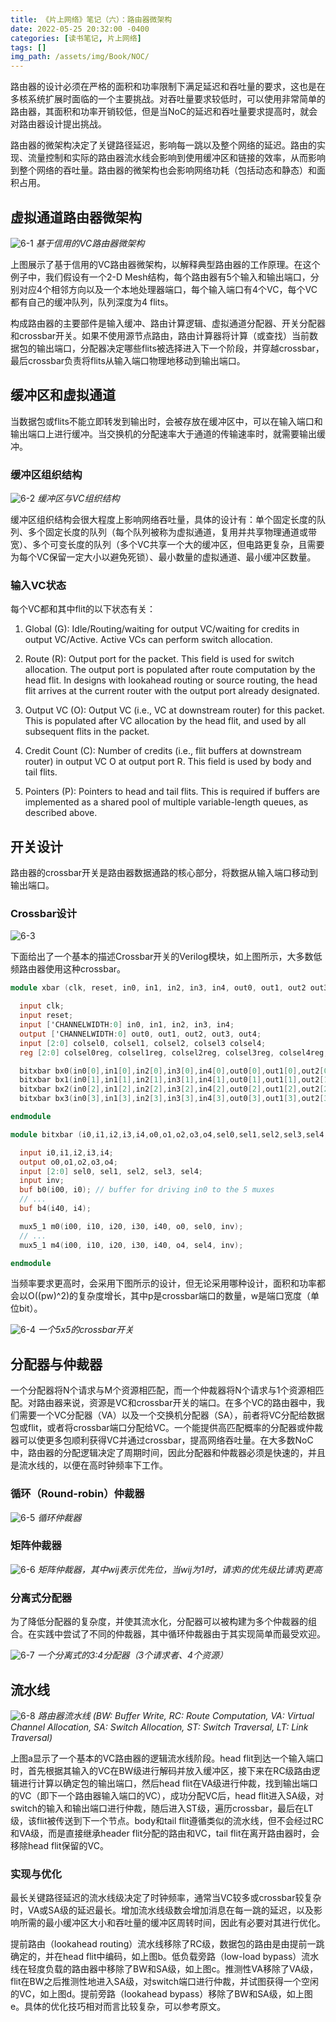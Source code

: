 ```yaml
---
title: 《片上网络》笔记（六）：路由器微架构
date: 2022-05-25 20:32:00 -0400
categories: [读书笔记, 片上网络]
tags: []
img_path: /assets/img/Book/NOC/
---
```


路由器的设计必须在严格的面积和功率限制下满足延迟和吞吐量的要求，这也是在多核系统扩展时面临的一个主要挑战。对吞吐量要求较低时，可以使用非常简单的路由器，其面积和功率开销较低，但是当NoC的延迟和吞吐量要求提高时，就会对路由器设计提出挑战。

路由器的微架构决定了关键路径延迟，影响每一跳以及整个网络的延迟。路由的实现、流量控制和实际的路由器流水线会影响到使用缓冲区和链接的效率，从而影响到整个网络的吞吐量。路由器的微架构也会影响网络功耗（包括动态和静态）和面积占用。

## 虚拟通道路由器微架构

![6-1](6-1.png)
_基于信用的VC路由器微架构_

上图展示了基于信用的VC路由器微架构，以解释典型路由器的工作原理。在这个例子中，我们假设有一个2-D Mesh结构，每个路由器有5个输入和输出端口，分别对应4个相邻方向以及一个本地处理器端口，每个输入端口有4个VC，每个VC都有自己的缓冲队列，队列深度为4 flits。

构成路由器的主要部件是输入缓冲、路由计算逻辑、虚拟通道分配器、开关分配器和crossbar开关。如果不使用源节点路由，路由计算器将计算（或查找）当前数据包的输出端口，分配器决定哪些flits被选择进入下一个阶段，并穿越crossbar，最后crossbar负责将flits从输入端口物理地移动到输出端口。

## 缓冲区和虚拟通道

当数据包或flits不能立即转发到输出时，会被存放在缓冲区中，可以在输入端口和输出端口上进行缓冲。当交换机的分配速率大于通道的传输速率时，就需要输出缓冲。

### 缓冲区组织结构

![6-2](6-2.png)
_缓冲区与VC组织结构_

缓冲区组织结构会很大程度上影响网络吞吐量，具体的设计有：单个固定长度的队列、多个固定长度的队列（每个队列被称为虚拟通道，复用并共享物理通道或带宽）、多个可变长度的队列（多个VC共享一个大的缓冲区，但电路更复杂，且需要为每个VC保留一定大小以避免死锁）、最小数量的虚拟通道、最小缓冲区数量。

### 输入VC状态

每个VC都和其中flit的以下状态有关：

1. Global (G): Idle/Routing/waiting for output VC/waiting for credits in output VC/Active. Active VCs can perform switch allocation.

1. Route (R): Output port for the packet. This field is used for switch allocation. The output port is populated after route computation by the head flit. In designs with lookahead routing or source routing, the head flit arrives at the current router with the output port already designated.

1. Output VC (O): Output VC (i.e., VC at downstream router) for this packet. This is populated after VC allocation by the head flit, and used by all subsequent flits in the packet.

1. Credit Count (C): Number of credits (i.e., flit buffers at downstream router) in output VC O at output port R. This field is used by body and tail flits.

1. Pointers (P): Pointers to head and tail flits. This is required if buffers are implemented as a shared pool of multiple variable-length queues, as described above.

## 开关设计

路由器的crossbar开关是路由器数据通路的核心部分，将数据从输入端口移动到输出端口。

### Crossbar设计

![6-3](6-3.png)

下面给出了一个基本的描述Crossbar开关的Verilog模块，如上图所示，大多数低频路由器使用这种crossbar。

```verilog
module xbar (clk, reset, in0, in1, in2, in3, in4, out0, out1, out2 out3, out4, colsel0, colsel1,colsel2, colsel3, colsel4);

  input clk;
  input reset;
  input ['CHANNELWIDTH:0] in0, in1, in2, in3, in4;
  output ['CHANNELWIDTH:0] out0, out1, out2, out3, out4;
  input [2:0] colsel0, colsel1, colsel2, colsel3 colsel4;
  reg [2:0] colsel0reg, colsel1reg, colsel2reg, colsel3reg, colsel4reg;

  bitxbar bx0(in0[0],in1[0],in2[0],in3[0],in4[0],out0[0],out1[0],out2[0] out3[0],out4[0],colsel0reg,colsel1reg,colsel2reg,colsel3reg,colsel4reg,1'bx);
  bitxbar bx1(in0[1],in1[1],in2[1],in3[1],in4[1],out0[1],out1[1],out2[1],out3[1],out4[1],colsel0reg,colsel1reg,colsel2reg,colsel3reg,colsel4reg,1'bx);
  bitxbar bx2(in0[2],in1[2],in2[2],in3[2],in4[2],out0[2],out1[2],out2[2],out3[2],out4[2],colsel0reg,colsel1reg,colsel2reg,colsel3reg,colsel4reg,1'bx);
  bitxbar bx3(in0[3],in1[3],in2[3],in3[3],in4[3],out0[3],out1[3],out2[3],out3[3],out4[3],colsel0reg,colsel1reg,colsel2reg,colsel3reg,colsel4reg,1'bx);

endmodule
```

```verilog
module bitxbar (i0,i1,i2,i3,i4,o0,o1,o2,o3,o4,sel0,sel1,sel2,sel3,sel4,inv);

  input i0,i1,i2,i3,i4;
  output o0,o1,o2,o3,o4;
  input [2:0] sel0, sel1, sel2, sel3, sel4;
  input inv;
  buf b0(i00, i0); // buffer for driving in0 to the 5 muxes
  // ...
  buf b4(i40, i4);

  mux5_1 m0(i00, i10, i20, i30, i40, o0, sel0, inv);
  // ...
  mux5_1 m4(i00, i10, i20, i30, i40, o4, sel4, inv);

endmodule
```

当频率要求更高时，会采用下图所示的设计，但无论采用哪种设计，面积和功率都会以O((pw)^2)的复杂度增长，其中p是crossbar端口的数量，w是端口宽度（单位bit）。

![6-4](6-4.png)
_一个5x5的crossbar开关_

## 分配器与仲裁器

一个分配器将N个请求与M个资源相匹配，而一个仲裁器将N个请求与1个资源相匹配。对路由器来说，资源是VC和crossbar开关的端口。在多个VC的路由器中，我们需要一个VC分配器（VA）以及一个交换机分配器（SA），前者将VC分配给数据包或flit，或者将crossbar端口分配给VC。一个能提供高匹配概率的分配器或仲裁器可以使更多包顺利获得VC并通过crossbar，提高网络吞吐量。在大多数NoC中，路由器的分配逻辑决定了周期时间，因此分配器和仲裁器必须是快速的，并且是流水线的，以便在高时钟频率下工作。

### 循环（Round-robin）仲裁器

![6-5](6-5.png)
_循环仲裁器_

### 矩阵仲裁器

![6-6](6-6.png)
_矩阵仲裁器，其中wij表示优先位，当wij为1时，请求i的优先级比请求j更高_

### 分离式分配器

为了降低分配器的复杂度，并使其流水化，分配器可以被构建为多个仲裁器的组合。在实践中尝试了不同的仲裁器，其中循环仲裁器由于其实现简单而最受欢迎。

![6-7](6-7.png)
_一个分离式的3:4分配器（3个请求者、4个资源）_

## 流水线

![6-8](6-8.png)
_路由器流水线 (BW: Buffer Write, RC: Route Computation, VA: Virtual Channel Allocation, SA: Switch Allocation, ST: Switch Traversal, LT: Link Traversal)_

上图a显示了一个基本的VC路由器的逻辑流水线阶段。head flit到达一个输入端口时，首先根据其输入的VC在BW级进行解码并放入缓冲区，接下来在RC级路由逻辑进行计算以确定包的输出端口，然后head flit在VA级进行仲裁，找到输出端口的VC（即下一个路由器输入端口的VC），成功分配VC后，head flit进入SA级，对switch的输入和输出端口进行仲裁，随后进入ST级，遍历crossbar，最后在LT级，该flit被传送到下一个节点。body和tail flit遵循类似的流水线，但不会经过RC和VA级，而是直接继承header flit分配的路由和VC，tail flit在离开路由器时，会移除head flit保留的VC。

### 实现与优化

最长关键路径延迟的流水线级决定了时钟频率，通常当VC较多或crossbar较复杂时，VA或SA级的延迟最长。增加流水线级数会增加消息在每一跳的延迟，以及影响所需的最小缓冲区大小和吞吐量的缓冲区周转时间，因此有必要对其进行优化。

提前路由（lookahead routing）流水线移除了RC级，数据包的路由是由提前一跳确定的，并在head flit中编码，如上图b。低负载旁路（low-load bypass）流水线在轻度负载的路由器中移除了BW和SA级，如上图c。推测性VA移除了VA级，flit在BW之后推测性地进入SA级，对switch端口进行仲裁，并试图获得一个空闲的VC，如上图d。提前旁路（lookahead bypass）移除了BW和SA级，如上图e。具体的优化技巧相对而言比较复杂，可以参考原文。

